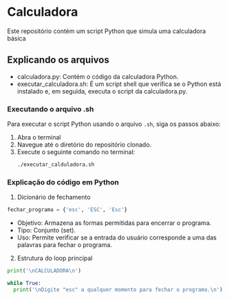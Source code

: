 # Calculadora

Este repositório contém um script Python que simula uma calculadora básica

## Explicando os arquivos

- calculadora.py: Contém o código da calculadora Python.
- executar_calculadora.sh: É um script shell que verifica se o Python está instalado e, em seguida, executa o script da calculadora.py.

### Executando o arquivo .sh

Para executar o script Python usando o arquivo `.sh`, siga os passos abaixo:

1. Abra o terminal
2. Navegue até o diretório do repositório clonado.
3. Execute o seguinte comando no terminal:
   ```bash
   ./executar_calduladora.sh

### Explicação do código em Python

1. Dicionário de fechamento
```python
fechar_programa = {'esc', 'ESC', 'Esc'}
```
- Objetivo: Armazena as formas permitidas para encerrar o programa.
- Tipo: Conjunto (set).
- Uso: Permite verificar se a entrada do usuário corresponde a uma das palavras para fechar o programa.
2. Estrutura do loop principal
  ```python
  print('\nCALCULADORA\n')

while True:
    print('\nDigite "esc" a qualquer momento para fechar o programa.\n')
```
